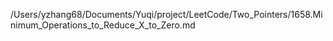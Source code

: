 /Users/yzhang68/Documents/Yuqi/project/LeetCode/Two_Pointers/1658.Minimum_Operations_to_Reduce_X_to_Zero.md